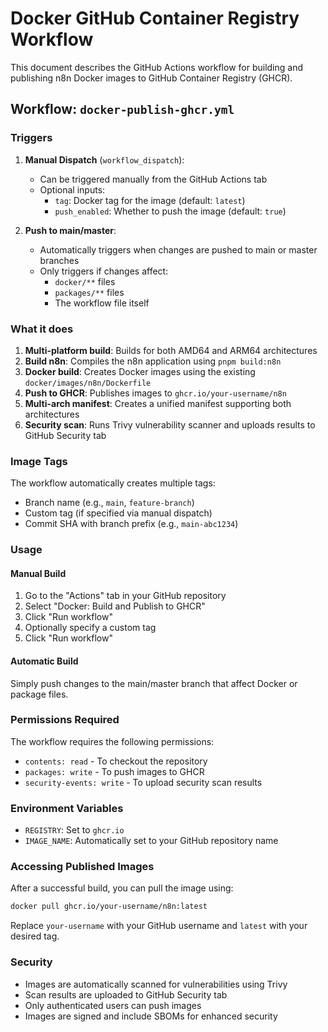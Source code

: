 # Docker GitHub Container Registry Workflow

This document describes the GitHub Actions workflow for building and publishing n8n Docker images to GitHub Container Registry (GHCR).

## Workflow: `docker-publish-ghcr.yml`

### Triggers

1. **Manual Dispatch** (`workflow_dispatch`):
   - Can be triggered manually from the GitHub Actions tab
   - Optional inputs:
     - `tag`: Docker tag for the image (default: `latest`)
     - `push_enabled`: Whether to push the image (default: `true`)

2. **Push to main/master**:
   - Automatically triggers when changes are pushed to main or master branches
   - Only triggers if changes affect:
     - `docker/**` files
     - `packages/**` files
     - The workflow file itself

### What it does

1. **Multi-platform build**: Builds for both AMD64 and ARM64 architectures
2. **Build n8n**: Compiles the n8n application using `pnpm build:n8n`
3. **Docker build**: Creates Docker images using the existing `docker/images/n8n/Dockerfile`
4. **Push to GHCR**: Publishes images to `ghcr.io/your-username/n8n`
5. **Multi-arch manifest**: Creates a unified manifest supporting both architectures
6. **Security scan**: Runs Trivy vulnerability scanner and uploads results to GitHub Security tab

### Image Tags

The workflow automatically creates multiple tags:
- Branch name (e.g., `main`, `feature-branch`)
- Custom tag (if specified via manual dispatch)
- Commit SHA with branch prefix (e.g., `main-abc1234`)

### Usage

#### Manual Build

1. Go to the "Actions" tab in your GitHub repository
2. Select "Docker: Build and Publish to GHCR"
3. Click "Run workflow"
4. Optionally specify a custom tag
5. Click "Run workflow"

#### Automatic Build

Simply push changes to the main/master branch that affect Docker or package files.

### Permissions Required

The workflow requires the following permissions:
- `contents: read` - To checkout the repository
- `packages: write` - To push images to GHCR
- `security-events: write` - To upload security scan results

### Environment Variables

- `REGISTRY`: Set to `ghcr.io`
- `IMAGE_NAME`: Automatically set to your GitHub repository name

### Accessing Published Images

After a successful build, you can pull the image using:

```bash
docker pull ghcr.io/your-username/n8n:latest
```

Replace `your-username` with your GitHub username and `latest` with your desired tag.

### Security

- Images are automatically scanned for vulnerabilities using Trivy
- Scan results are uploaded to GitHub Security tab
- Only authenticated users can push images
- Images are signed and include SBOMs for enhanced security